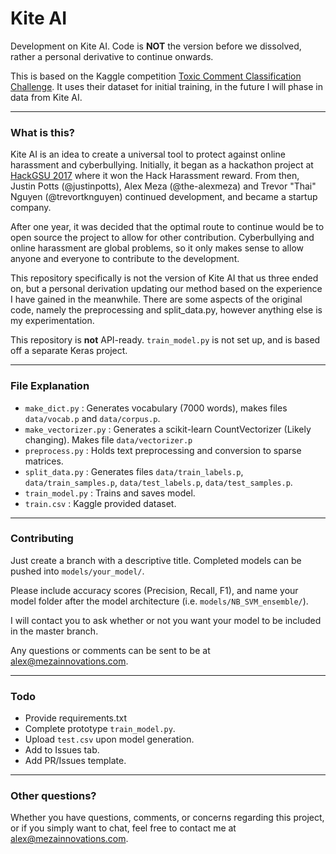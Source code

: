 # Kite AI
Development on Kite AI. Code is **NOT** the version before we dissolved,
rather a personal derivative to continue onwards.

This is based on the Kaggle competition [Toxic Comment Classification Challenge](https://www.kaggle.com/c/jigsaw-toxic-comment-classification-challenge).
It uses their dataset for initial training, in the future I will phase in data from Kite AI.

---

### What is this?

Kite AI is an idea to create a universal tool to protect against online harassment
and cyberbullying. Initially, it began as a hackathon project at [HackGSU 2017](http://hackgsu.com)
where it won the Hack Harassment reward. From then, Justin Potts (@justinpotts), Alex Meza (@the-alexmeza)
and Trevor "Thai" Nguyen (@trevortknguyen) continued development, and became a startup company.

After one year, it was decided that the optimal route to continue would be to open source the project
to allow for other contribution. Cyberbullying and online harassment are global problems, so it
only makes sense to allow anyone and everyone to contribute to the development.

This repository specifically is not the version of Kite AI that us three ended on, but a
personal derivation updating our method based on the experience I have gained in the meanwhile.
There are some aspects of the original code, namely the preprocessing and split_data.py, however anything else
is my experimentation.

This repository is **not** API-ready. `train_model.py` is not set up, and is based off a separate Keras project.

---

### File Explanation

- `make_dict.py` : Generates vocabulary (7000 words), makes files `data/vocab.p` and `data/corpus.p`.
- `make_vectorizer.py` : Generates a scikit-learn CountVectorizer (Likely changing). Makes file `data/vectorizer.p`
- `preprocess.py` : Holds text preprocessing and conversion to sparse matrices.
- `split_data.py` : Generates files `data/train_labels.p`, `data/train_samples.p`, `data/test_labels.p`, `data/test_samples.p`.
- `train_model.py` : Trains and saves model.
- `train.csv` : Kaggle provided dataset.

---

### Contributing

Just create a branch with a descriptive title. Completed models can be pushed into `models/your_model/`.

Please include accuracy scores (Precision, Recall, F1), and name your model folder after the model architecture (i.e. `models/NB_SVM_ensemble/`).

I will contact you to ask whether or not you want your model to be included in the master branch.

Any questions or comments can be sent to be at alex@mezainnovations.com.

---
### Todo

- Provide requirements.txt
- Complete prototype `train_model.py`.
- Upload `test.csv` upon model generation.
- Add to Issues tab.
- Add PR/Issues template.

---

### Other questions?

Whether you have questions, comments, or concerns regarding this project, or if you simply want to chat,
feel free to contact me at alex@mezainnovations.com.
